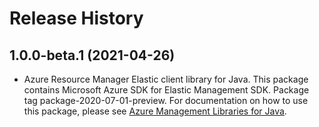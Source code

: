 # Release History

## 1.0.0-beta.1 (2021-04-26)

- Azure Resource Manager Elastic client library for Java. This package contains Microsoft Azure SDK for Elastic Management SDK.  Package tag package-2020-07-01-preview. For documentation on how to use this package, please see [Azure Management Libraries for Java](https://aka.ms/azsdk/java/mgmt).
